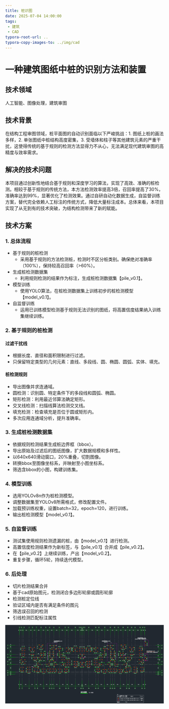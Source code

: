 ```yaml
---
title: 桩识图
date: 2025-07-04 14:00:00
tags:
 - 建筑
 - CAD
typora-root-url: ..
typora-copy-images-to: ../img/cad
---
```


# 一种建筑图纸中桩的识别方法和装置

## 技术领域

人工智能、图像处理，建筑审图

## 技术背景

在结构工程审图领域，桩平面图的自动识别面临以下严峻挑战：1. 图纸上桩的画法多样，2. 单张图纸中桩结构高度密集，3. 受墙体和柱子等其他建筑元素的严重干扰，这使得传统的基于规则的检测方法显得力不从心，无法满足现代建筑审图的高精度与效率需求。

## 解决的技术问题

本项目通过创新性地结合基于规则和深度学习的算法，实现了高效、准确的桩检测。相较于基于规则的传统方法，本方法检测效率提高3倍，召回率提高了30%，准确率达到99%，显著优化了检测效果。通过自研自动化数据生成，自监督训练方案，替代完全依赖人工标注的传统方式，降低大量标注成本。总体来看，本项目实现了从无到有的技术突破，为结构检测带来了新的赋能。

## 技术方案

### 1. 总体流程

- 基于规则的桩检测
  - 采用基于规则的方法检测桩，检测时不区分桩类别。确保绝对准确率（100%），保持较高召回率（>60%）。
- 生成桩检测数据集
  - 利用规则检测的结果作为标注，生成桩检测数据集【pile_v0.1】。
- 模型训练
  - 使用YOLO算法，在桩检测数据集上训练初步的桩检测模型【model_v0.1】。
- 自监督训练
  - 运用已训练模型检测基于规则无法识别的图纸，将高置信度结果纳入训练集继续训练。

### 2. 基于规则的桩检测

#### 过滤干扰线

- 根据长度、直径和面积限制进行过滤。
- 只保留特定类型的几何元素：直线、多段线、圆、椭圆、圆弧、实体、填充。

#### 桩检测规则

- 导出图像并求连通域。
- 圆检测：识别圆、特定条件下的多段线和圆弧、椭圆。
- 矩形检测：利用最近邻算法确定矩形。
- 交叉线检测：扫描线算法检测交叉线。
- 填充检测：检查填充是否位于圆或矩形内。
- 多次应用连通域分析，提升准确率。

### 3. 生成桩检测数据集

- 依据规则检测结果生成桩边界框（bbox）。
- 导出原始及过滤后的图纸图像，扩大数据规模和多样性。
- 以640x640滑动窗口，20%重叠，切割图像。
- 转换bbox至图像坐标系，并映射至小图坐标系。
- 筛选含bbox的小图，构建训练集。

### 4. 模型训练

- 选用YOLOv8n作为桩检测模型。
- 调整数据集至YOLOv8所需格式，修改配置文件。
- 加载预训练权重，设置batch=32，epoch=120，进行训练。
- 输出桩检测模型【model_v0.1】。

### 5. 自监督训练

- 测试集使用规则检测遗漏的桩，由【model_v0.1】进行检测。
- 高置信度检测结果作为新标签，与【pile_v0.1】合并成【pile_v0.2】。
- 在【pile_v0.2】上继续训练，产出【model_v0.2】。
- 重复步骤，循环5轮，持续迭代模型。

### 6. 后处理

+ 切片检测结果合并
+ 基于cad原始图元，检测闭合多边形轮廓或圆形轮廓
+ 检测桩定位线
+ 验证区域内是否有满足条件的图元
+ 筛选误召回的检测
+ 引线检测匹配标注属性



![image-20250704142805784](/img/cad/image-20250704142759573.png)